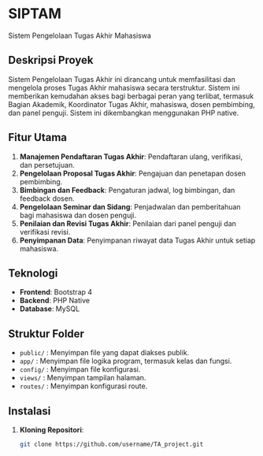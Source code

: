 # SIPTAM

Sistem Pengelolaan Tugas Akhir Mahasiswa

## Deskripsi Proyek
Sistem Pengelolaan Tugas Akhir ini dirancang untuk memfasilitasi dan mengelola proses Tugas Akhir mahasiswa secara terstruktur. Sistem ini memberikan kemudahan akses bagi berbagai peran yang terlibat, termasuk Bagian Akademik, Koordinator Tugas Akhir, mahasiswa, dosen pembimbing, dan panel penguji. Sistem ini dikembangkan menggunakan PHP native.

## Fitur Utama
1. **Manajemen Pendaftaran Tugas Akhir**: Pendaftaran ulang, verifikasi, dan persetujuan.
2. **Pengelolaan Proposal Tugas Akhir**: Pengajuan dan penetapan dosen pembimbing.
3. **Bimbingan dan Feedback**: Pengaturan jadwal, log bimbingan, dan feedback dosen.
4. **Pengelolaan Seminar dan Sidang**: Penjadwalan dan pemberitahuan bagi mahasiswa dan dosen penguji.
5. **Penilaian dan Revisi Tugas Akhir**: Penilaian dari panel penguji dan verifikasi revisi.
6. **Penyimpanan Data**: Penyimpanan riwayat data Tugas Akhir untuk setiap mahasiswa.

## Teknologi
- **Frontend**: Bootstrap 4
- **Backend**: PHP Native
- **Database**: MySQL

## Struktur Folder
- `public/` : Menyimpan file yang dapat diakses publik.
- `app/` : Menyimpan file logika program, termasuk kelas dan fungsi.
- `config/` : Menyimpan file konfigurasi.
- `views/` : Menyimpan tampilan halaman.
- `routes/` : Menyimpan konfigurasi route.

## Instalasi
1. **Kloning Repositori**:
   ```bash
   git clone https://github.com/username/TA_project.git
